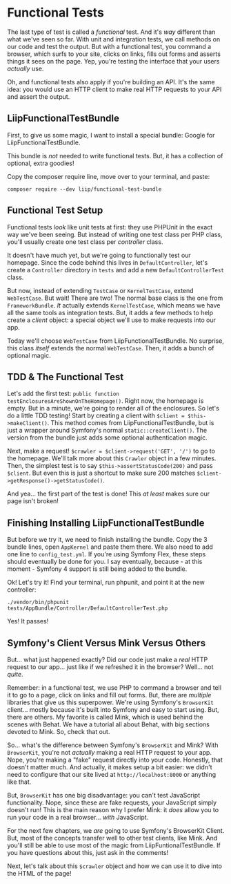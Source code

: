# Functional Tests

The last type of test is called a *functional* test. And it's *way* different than
what we've seen so far. With unit and integration tests, we call methods
on our code and test the output. But with a functional test, you command a browser,
which surfs to your site, clicks on links, fills out forms and asserts things it sees
on the page. Yep, you're testing the interface that your users *actually* use.

Oh, and functional tests also apply if you're building an API. It's the same idea:
you would use an HTTP client to make real HTTP requests to your API and assert the
output.

## LiipFunctionalTestBundle

First, to give us some magic, I want to install a special bundle: Google for
LiipFunctionalTestBundle.

This bundle is *not* needed to write functional tests. But, it has a collection
of optional, extra goodies!

Copy the composer require line, move over to your terminal, and paste:

```terminal-silent
composer require --dev liip/functional-test-bundle
```

## Functional Test Setup

Functional tests *look* like unit tests at first: they use PHPUnit in the exact
way we've been seeing. But instead of writing one test class per PHP class,
you'll usually create one test class per *controller* class.

It doesn't have much yet, but we're going to functionally test our homepage. Since
the code behind this lives in `DefaultController`, let's create a `Controller`
directory in `tests` and add a new `DefaultControllerTest` class.

But now, instead of extending `TestCase` or `KernelTestCase`, extend `WebTestCase`.
But wait! There are two! The normal base class is the one from `FrameworkBundle`.
*It* actually extends `KernelTestCase`, which means we have all the same tools
as integration tests. But, it adds a few methods to help create a *client* object:
a special object we'll use to make requests into our app.

Today we'll choose `WebTestCase` from LiipFunctionalTestBundle. No surprise, this class
*itself* extends the normal `WebTestCase`. Then, it adds a bunch of optional magic.

## TDD & The Functional Test

Let's add the first test: `public function testEnclosuresAreShownOnTheHomepage()`.
Right now, the homepage is empty. But in a minute, we're going to render all of
the enclosures. So let's do a little TDD testing! Start by creating a client with
`$client = $this->makeClient()`. This method comes from LiipFunctionalTestBundle,
but is just a wrapper around Symfony's normal `static::createClient()`. The version
from the bundle just adds some optional authentication magic.

Next, make a request! `$crawler = $client->request('GET', '/')` to go to the homepage.
We'll talk more about this `Crawler` object in a few minutes. Then, the simplest test
is to say `$this->assertStatusCode(200)` and pass `$client`. But even this is
just a shortcut to make sure 200 matches `$client->getResponse()->getStatusCode()`.

And yea... the first part of the test is done! This *at least* makes sure our page
isn't broken!

## Finishing Installing LiipFunctionalTestBundle

But before we try it, we need to finish installing the bundle. Copy the 3 bundle
lines, open `AppKernel` and paste them there. We also need to add one line to `config_test.yml`.
If you're using Symfony Flex, these steps should eventually be done for you. I say
eventually, because - at this moment - Symfony 4 support is still being added to
the bundle.

Ok! Let's try it! Find your terminal, run phpunit, and point it at the new controller:

```terminal-silent
./vendor/bin/phpunit tests/AppBundle/Controller/DefaultControllerTest.php
```

Yes! It passes!

## Symfony's Client Versus Mink Versus Others

But... what just happened exactly? Did our code just make a *real* HTTP request
to our app... just like if we refreshed it in the browser? Well... not *quite*.

Remember: in a functional test, we use PHP to command a browser and tell it to go
to a page, click on links and fill out forms. But, there are *multiple* libraries
that give us this superpower. We're using Symfony's `BrowserKit` client... mostly
because it's built into Symfony and easy to start using. But, there are others.
My favorite is called Mink, which is used behind the scenes with Behat. We have
a tutorial all about Behat, with big sections devoted to Mink. So, check that out.

So... what's the difference between Symfony's `BrowserKit` and Mink? With `BrowserKit`,
you're not *actually* making a real HTTP request to your app. Nope, you're making
a "fake" request directly into your code. Honestly, that doesn't matter much. And
actually, it makes setup a bit easier: we didn't need to configure that our site
lived at `http://localhost:8000` or anything like that.

But, `BrowserKit` has one big disadvantage: you can't test JavaScript functionality.
Nope, since these are fake requests, your JavaScript simply doesn't run! This is
the main reason why I prefer Mink: it *does* allow you to run your code in a real
browser... *with* JavaScript.

For the next few chapters, we *are* going to use Symfony's BrowserKit Client. But,
most of the concepts transfer well to other test clients, like Mink. And you'll
still be able to use most of the magic from LiipFuntionalTestBundle. If you have
questions about this, just ask in the comments!

Next, let's talk about this `$crawler` object and how we can use it to dive into
the HTML of the page!
